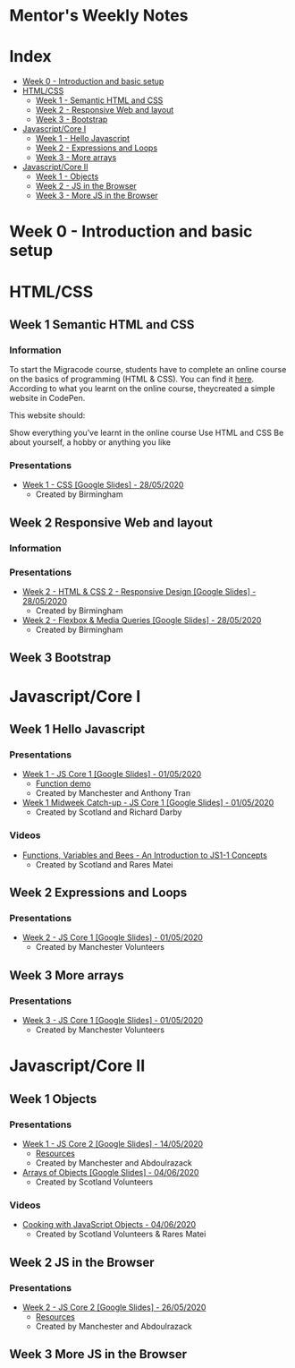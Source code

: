 
# Mentor's Weekly Notes

# Index

- [Week 0 - Introduction and basic setup](#week-0-introduction-and-basic-setup)
- [HTML/CSS](#html/css)
  - [Week 1 - Semantic HTML and CSS](#week-1-semantic-html-and-css) 
  - [Week 2 - Responsive Web and layout](#week-2-responsive-web-and-layout) 
  - [Week 3 - Bootstrap](#week-3-bootstrap)
- [Javascript/Core I](#javascript/core-I)
  - [Week 1 - Hello Javascript](#week-1-hello-javascript)
  - [Week 2 - Expressions and Loops](#week-2-expressions-and-loops)
  - [Week 3 - More arrays](#week-3-more-arrays)
- [Javascript/Core II](#javascript/core-II)
  - [Week 1 - Objects](#week-1-objects)
  - [Week 2 - JS in the Browser](#week-2-js-in-the-browser)
  - [Week 3 - More JS in the Browser](#week-3-more-js-in-the-browser)

# Week 0 - Introduction and basic setup

# HTML/CSS

## Week 1 Semantic HTML and CSS

### Information

To start the Migracode course, students have to complete an online course on the basics of programming (HTML & CSS). You can find it [here](https://www.khanacademy.org/computing/computer-programming/html-css). According to what you learnt on the online course, theycreated a simple website in CodePen.

This website should:

Show everything you’ve learnt in the online course
Use HTML and CSS
Be about yourself, a hobby or anything you like

### Presentations

- [Week 1 - CSS [Google Slides] - 28/05/2020](https://docs.google.com/presentation/d/18gCQlySM5kNaK4og4-XF8kHlyJVZUrRcbRK1zXC5SBg/edit#slide=id.p)
  - Created by Birmingham

## Week 2 Responsive Web and layout

### Information

### Presentations

- [Week 2 - HTML & CSS 2 - Responsive Design [Google Slides] - 28/05/2020](https://docs.google.com/presentation/d/1REawHd4Uy-WGVDmrwvyLLtX-mEurrS15b9QyLn8lULo/edit)
  - Created by Birmingham
- [Week 2 - Flexbox & Media Queries [Google Slides] - 28/05/2020](https://docs.google.com/presentation/d/10Y7ev8w0OZSwuCDU3dUB3wertwVgRIwd0pWC5l5qS8Y/edit#slide=id.g854eaaa097_0_58)
  - Created by Birmingham

## Week 3 Bootstrap

# Javascript/Core I

## Week 1 Hello Javascript

### Presentations

- [Week 1 - JS Core 1 [Google Slides] - 01/05/2020](https://drive.google.com/open?id=10rob7Nw6mEpA0h1wEZueVIF7doBZqlfY2twQEYlIse4)
  - [Function demo](https://github.com/anthonytranDev/cyf-js-core-1-function-demo)
  - Created by Manchester and Anthony Tran
- [Week 1 Midweek Catch-up - JS Core 1 [Google Slides] - 01/05/2020](https://drive.google.com/open?id=1iyqMSJUhaDSIdRQeguqxt_GZwKCwFk4cvikZpwK5Emo)
  - Created by Scotland and Richard Darby

### Videos

- [Functions, Variables and Bees - An Introduction to JS1-1 Concepts](https://youtu.be/58zaP4gumpA)
  - Created by Scotland and Rares Matei

## Week 2 Expressions and Loops

### Presentations

- [Week 2 - JS Core 1 [Google Slides] - 01/05/2020](https://drive.google.com/open?id=1rVqH5A01wNlb674u5qEf57Ppe_ldTk5Ni4IuVP8LOzY)
  - Created by Manchester Volunteers

## Week 3 More arrays

### Presentations

- [Week 3 - JS Core 1 [Google Slides] - 01/05/2020](https://drive.google.com/open?id=1q98KUoX5QQoFEDUl52hLxOnWkoCi2vGrehHjBBEnfdI)
  - Created by Manchester Volunteers

# Javascript/Core II

## Week 1 Objects

### Presentations

- [Week 1 - JS Core 2 [Google Slides] - 14/05/2020](https://drive.google.com/open?id=1BWpnFr-E_i5ryeaXIcwC4wjeRkgNLDs-Tvetdkg2zyA)
  - [Resources](https://github.com/Abdoulrazack95/Object-Lesson)
  - Created by Manchester and Abdoulrazack
- [Arrays of Objects [Google Slides] - 04/06/2020](https://docs.google.com/presentation/d/1lM7ob_J99zr307zVXjNRqtuPDtby_rw6FS8QuQBPwjY/edit)
  - Created by Scotland Volunteers

### Videos

- [Cooking with JavaScript Objects - 04/06/2020](https://www.youtube.com/watch?v=9mqdXm7ojYU)
  - Created by Scotland Volunteers & Rares Matei

## Week 2 JS in the Browser

### Presentations

- [Week 2 - JS Core 2 [Google Slides] - 26/05/2020](https://drive.google.com/open?id=1JsT6CMbzpMXmN-icr7YNzMJ_mmrYnyBCJiu971DNscs)
  - [Resources](https://github.com/Abdoulrazack95/dom-html)
  - Created by Manchester and Abdoulrazack

## Week 3 More JS in the Browser
